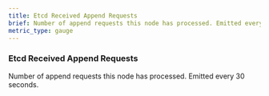```yaml
---
title: Etcd Received Append Requests
brief: Number of append requests this node has processed. Emitted every 30 seconds.
metric_type: gauge
---
```


### Etcd Received Append Requests

Number of append requests this node has processed. Emitted every 30 seconds.